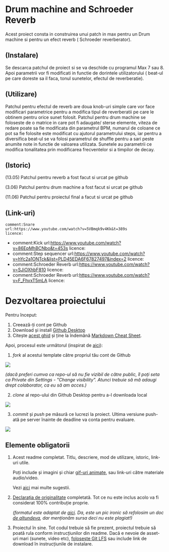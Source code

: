 # Drum machine and Schroeder Reverb
Acest proiect consta in construirea unui patch in max pentru un Drum machine si pentru un efect reverb ( Schroeder reverberator).

## (Instalare)
Se descarca patchul de proiect si se va deschide cu programul Max 7 sau 8. Apoi parametrii vor fi modificati in functie de dorintele utilizatorului ( beat-ul pe care doreste sa il faca, tonul sunetelor, efectul de reverberatie).

## (Utilizare)
Patchul pentru efectul de reverb are doua knob-uri simple care vor face modificari parametrice pentru a modifica tipul de reverberatii pe care le obtinem pentru orice sunet folosit.
Patchul pentru drum machine se foloseste de o matrice in care pot fi adaugate/ sterse elemente, viteza de redare poate sa fie modificata din parametrul BPM, numarul de coloane ce pot sa fie folosite este modificat cu ajutorul parametrului steps, iar pentru a diversifica beat-ul se va folosi parametrul de shuffle pentru a sari peste anumite note in functie de valoarea utilizata. Sunetele au parametrii ce modifica tonalitatea prin modificarea frecventelor si a timpilor de decay.

## (Istoric)

(13.05) Patchul pentru reverb a fost facut si urcat pe github

(3.06) Patchul pentru drum machine a fost facut si urcat pe github

(11.06) Patchul pentru proiectul final a facut si urcat pe github

## (Link-uri)
    comment:Snare
    url:https://www.youtube.com/watch?v=5VBmqk9v4Kk&t=389s
    licence:
  - comment:Kick
    url:https://www.youtube.com/watch?v=86EpMhBCNbo&t=453s
    licence:
  - comment:Step sequencer
    url:https://www.youtube.com/watch?v=hYc2a1ONTck&list=PLD45EDA6F67827497&index=2
    licence:
  - comment:Schroeder Reverb
    url:https://www.youtube.com/watch?v=SJiOXhbF810
    licence:
  - comment:Schroeder Reverb
    url:https://www.youtube.com/watch?v=F_FhvxT5mLA
    licence:    

# Dezvoltarea proiectului

Pentru început:

1. Creează-ți cont pe Github
2. Download și install [Github Desktop](https://desktop.github.com/)
3. Citește [acest ghid](https://charlesmartin.com.au/blog/2020/08/09/student-project-repository) și ține la îndemână [Markdown Cheat Sheet](https://www.markdownguide.org/cheat-sheet).

Apoi, procesul este următorul (inspirat de [aici](https://cs.anu.edu.au/courses/comp1720/deliverables/05-major-project/#submission-process)):

1. *fork* al acestui template către propriul tău cont de Github

![](assets/fork.gif)

_(dacă preferi cumva ca repo-ul să nu fie vizibil de către public, îl poți seta ca Private din Settings - "Change visibility". Atunci trebuie să mă adaugi drept colaborator, ca eu să am acces.)_

2. *clone* al repo-ului din Github Desktop pentru a-l downloada local

![](assets/clone.gif)

3. *commit* și *push* pe măsură ce lucrezi la proiect. Ultima versiune push-ată pe server înainte de deadline va conta pentru evaluare.

![](assets/commit.gif)

## Elemente obligatorii

1. Acest readme completat. Titlu, descriere, mod de utilizare, istoric, link-uri utile.

   Poți include și imagini și chiar [gif-uri animate](https://www.screentogif.com/), sau link-uri către materiale audio/video.
   
   Vezi [aici](https://charlesmartin.com.au/blog/2020/08/09/student-project-repository) mai multe sugestii.

2. [Declarația de originalitate](statement-of-originality.yml) completată. Tot ce nu este inclus acolo va fi considerat 100% contribuție proprie.

    *(formatul este adaptat de [aici](https://gitlab.cecs.anu.edu.au/comp1720/2018/comp1720-2018-major-project/-/blob/master/statement-of-originality.yml). Da, este un pic ironic să refolosim un doc [de altundeva](https://cs.anu.edu.au/courses/comp1720/resources/faq/#how-do-i-fill-out-my-statement-of-originality), dar menționăm sursa deci nu este plagiat!)*

3. Proiectul în sine. Tot codul trebuie să fie prezent, proiectul trebuie să poată rula conform instrucțiunilor din readme. Dacă e nevoie de asset-uri mari (sunete, video etc), [folosește Git LFS](https://git-lfs.github.com/) sau include link de download în instrucțiunile de instalare.

